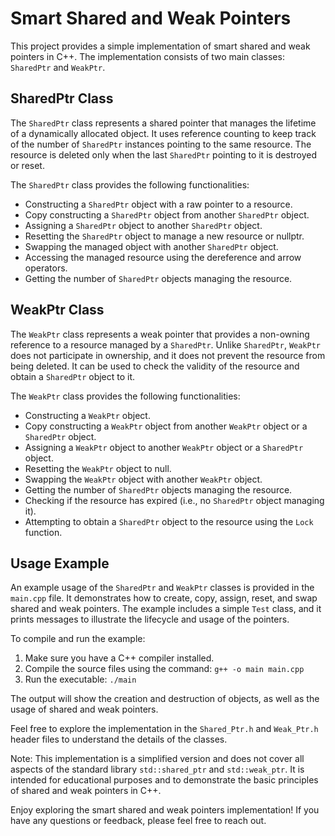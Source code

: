 # Smart Shared and Weak Pointers

This project provides a simple implementation of smart shared and weak pointers in C++. The implementation consists of two main classes: `SharedPtr` and `WeakPtr`.

## SharedPtr Class

The `SharedPtr` class represents a shared pointer that manages the lifetime of a dynamically allocated object. It uses reference counting to keep track of the number of `SharedPtr` instances pointing to the same resource. The resource is deleted only when the last `SharedPtr` pointing to it is destroyed or reset.

The `SharedPtr` class provides the following functionalities:

- Constructing a `SharedPtr` object with a raw pointer to a resource.
- Copy constructing a `SharedPtr` object from another `SharedPtr` object.
- Assigning a `SharedPtr` object to another `SharedPtr` object.
- Resetting the `SharedPtr` object to manage a new resource or nullptr.
- Swapping the managed object with another `SharedPtr` object.
- Accessing the managed resource using the dereference and arrow operators.
- Getting the number of `SharedPtr` objects managing the resource.

## WeakPtr Class

The `WeakPtr` class represents a weak pointer that provides a non-owning reference to a resource managed by a `SharedPtr`. Unlike `SharedPtr`, `WeakPtr` does not participate in ownership, and it does not prevent the resource from being deleted. It can be used to check the validity of the resource and obtain a `SharedPtr` object to it.

The `WeakPtr` class provides the following functionalities:

- Constructing a `WeakPtr` object.
- Copy constructing a `WeakPtr` object from another `WeakPtr` object or a `SharedPtr` object.
- Assigning a `WeakPtr` object to another `WeakPtr` object or a `SharedPtr` object.
- Resetting the `WeakPtr` object to null.
- Swapping the `WeakPtr` object with another `WeakPtr` object.
- Getting the number of `SharedPtr` objects managing the resource.
- Checking if the resource has expired (i.e., no `SharedPtr` object managing it).
- Attempting to obtain a `SharedPtr` object to the resource using the `Lock` function.

## Usage Example

An example usage of the `SharedPtr` and `WeakPtr` classes is provided in the `main.cpp` file. It demonstrates how to create, copy, assign, reset, and swap shared and weak pointers. The example includes a simple `Test` class, and it prints messages to illustrate the lifecycle and usage of the pointers.

To compile and run the example:

1. Make sure you have a C++ compiler installed.
2. Compile the source files using the command: `g++ -o main main.cpp`
3. Run the executable: `./main`

The output will show the creation and destruction of objects, as well as the usage of shared and weak pointers.

Feel free to explore the implementation in the `Shared_Ptr.h` and `Weak_Ptr.h` header files to understand the details of the classes.

Note: This implementation is a simplified version and does not cover all aspects of the standard library `std::shared_ptr` and `std::weak_ptr`. It is intended for educational purposes and to demonstrate the basic principles of shared and weak pointers in C++.

Enjoy exploring the smart shared and weak pointers implementation! If you have any questions or feedback, please feel free to reach out.
